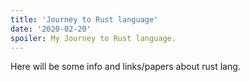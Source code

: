 ```yaml
---
title: 'Journey to Rust language'
date: '2020-02-20'
spoiler: My Journey to Rust language.
---
```


Here will be some info and links/papers about rust lang.
